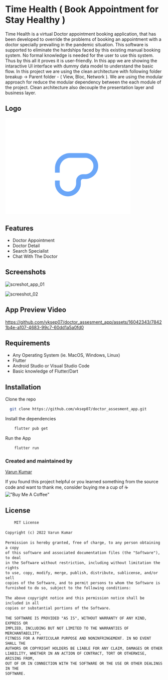 # Time Health ( Book Appointment for Stay Healthy )

Time Health is a virtual Doctor appointment booking application, that has been developed to override the problems of booking an appointment with a doctor specially prevailing in the pandemic situation. This software is supported to eliminate the hardships faced by this existing manual booking system. No formal knowledge is needed for the user to use this system. Thus by this all it proves it is user-friendly. In this app we are showing the intaractive UI interface with dummy data  model to understand the basic flow. In this project we are using the clean architecture  with following folder breakup -> Parent folder - ( View, Bloc, Network ). We are using the modular approach for reduce the modular dependency between the each module of the project. Clean architecture also decouple the presentation layer and business layer.


## Logo

<img src="https://raw.githubusercontent.com/vksep07/doctor_assesment_app/main/assets/images/logo.png" alt="drawing" style="width:400px;"/>


## Features

- Doctor Appointment
- Doctor Detail
- Search Specialist
- Chat With The Doctor


## Screenshots


![screshot_app_01](https://github.com/vksep07/doctor_assesment_app/assets/16042343/17f0db3e-9c7c-4d48-b717-448192d7924d)

![screeshot_02](https://github.com/vksep07/doctor_assesment_app/assets/16042343/02a29822-097e-434e-ad19-757490aaf8b4)


## App Preview Video

https://github.com/vksep07/doctor_assesment_app/assets/16042343/78421b4e-a107-4683-99c7-60dd1a5a0fd0


## Requirements

- Any Operating System (ie. MacOS, Windows, Linux)
- Flutter
- Android Studio or Visual Studio Code
- Basic knowledge of Flutter/Dart


## Installation

Clone the repo

```bash
  git clone https://github.com/vksep07/doctor_assesment_app.git
```

Install the dependencies

```bash
    flutter pub get
```

Run the App

```bash
    flutter run
```
### Created and maintained by 
[Varun Kumar](https://github.com/vksep07)


If you found this project helpful or you learned something from the source code and want to thank me, consider buying me a cup of ☕<br>
!["Buy Me A Coffee"](https://www.buymeacoffee.com/assets/img/custom_images/orange_img.png)
## License

```
    MIT License

Copyright (c) 2022 Varun Kumar

Permission is hereby granted, free of charge, to any person obtaining a copy
of this software and associated documentation files (the "Software"), to deal
in the Software without restriction, including without limitation the rights
to use, copy, modify, merge, publish, distribute, sublicense, and/or sell
copies of the Software, and to permit persons to whom the Software is
furnished to do so, subject to the following conditions:

The above copyright notice and this permission notice shall be included in all
copies or substantial portions of the Software.

THE SOFTWARE IS PROVIDED "AS IS", WITHOUT WARRANTY OF ANY KIND, EXPRESS OR
IMPLIED, INCLUDING BUT NOT LIMITED TO THE WARRANTIES OF MERCHANTABILITY,
FITNESS FOR A PARTICULAR PURPOSE AND NONINFRINGEMENT. IN NO EVENT SHALL THE
AUTHORS OR COPYRIGHT HOLDERS BE LIABLE FOR ANY CLAIM, DAMAGES OR OTHER
LIABILITY, WHETHER IN AN ACTION OF CONTRACT, TORT OR OTHERWISE, ARISING FROM,
OUT OF OR IN CONNECTION WITH THE SOFTWARE OR THE USE OR OTHER DEALINGS IN THE
SOFTWARE.

```
